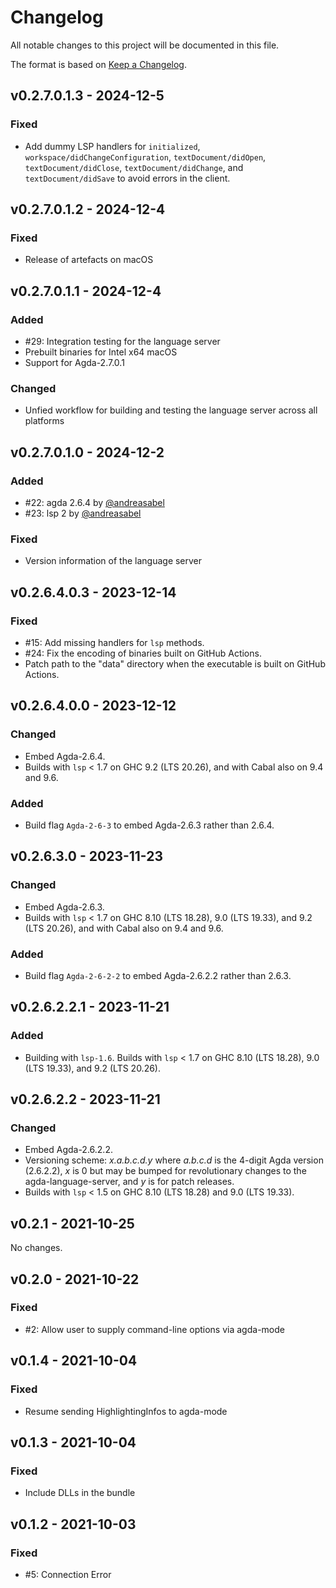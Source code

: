 # Changelog

All notable changes to this project will be documented in this file.

The format is based on [Keep a Changelog](https://keepachangelog.com/en/1.0.0/).

## v0.2.7.0.1.3 - 2024-12-5

### Fixed
- Add dummy LSP handlers for `initialized`, `workspace/didChangeConfiguration`, `textDocument/didOpen`, `textDocument/didClose`, `textDocument/didChange`, and `textDocument/didSave` to avoid errors in the client.

## v0.2.7.0.1.2 - 2024-12-4

### Fixed
- Release of artefacts on macOS

## v0.2.7.0.1.1 - 2024-12-4

### Added
- #29: Integration testing for the language server
- Prebuilt binaries for Intel x64 macOS 
- Support for Agda-2.7.0.1

### Changed
- Unfied workflow for building and testing the language server across all platforms

## v0.2.7.0.1.0 - 2024-12-2

### Added
- #22: agda 2.6.4 by [@andreasabel](https://github.com/andreasabel)
- #23: lsp 2 by [@andreasabel](https://github.com/andreasabel)

### Fixed
- Version information of the language server

## v0.2.6.4.0.3 - 2023-12-14

### Fixed
- #15: Add missing handlers for `lsp` methods.
- #24: Fix the encoding of binaries built on GitHub Actions.
- Patch path to the "data" directory when the executable is built on GitHub Actions.

## v0.2.6.4.0.0 - 2023-12-12

### Changed
- Embed Agda-2.6.4.
- Builds with `lsp` < 1.7 on GHC 9.2 (LTS 20.26),
  and with Cabal also on 9.4 and 9.6.

### Added
- Build flag `Agda-2-6-3` to embed Agda-2.6.3 rather than 2.6.4.


## v0.2.6.3.0 - 2023-11-23

### Changed
- Embed Agda-2.6.3.
- Builds with `lsp` < 1.7 on GHC 8.10 (LTS 18.28), 9.0 (LTS 19.33), and 9.2 (LTS 20.26),
  and with Cabal also on 9.4 and 9.6.

### Added
- Build flag `Agda-2-6-2-2` to embed Agda-2.6.2.2 rather than 2.6.3.


## v0.2.6.2.2.1 - 2023-11-21

### Added

- Building with `lsp-1.6`.
  Builds with `lsp` < 1.7 on GHC 8.10 (LTS 18.28), 9.0 (LTS 19.33), and 9.2 (LTS 20.26).


## v0.2.6.2.2 - 2023-11-21

### Changed

- Embed Agda-2.6.2.2.
- Versioning scheme: _x.a.b.c.d.y_ where _a.b.c.d_ is the 4-digit Agda version (2.6.2.2), _x_ is 0 but may be bumped for revolutionary changes to the agda-language-server, and _y_ is for patch releases.
- Builds with `lsp` < 1.5 on GHC 8.10 (LTS 18.28) and 9.0 (LTS 19.33).


## v0.2.1 - 2021-10-25

No changes.


## v0.2.0 - 2021-10-22

### Fixed
- #2: Allow user to supply command-line options via agda-mode


## v0.1.4 - 2021-10-04

### Fixed
- Resume sending HighlightingInfos to agda-mode


## v0.1.3 - 2021-10-04

### Fixed
- Include DLLs in the bundle


## v0.1.2 - 2021-10-03

### Fixed
- #5: Connection Error
